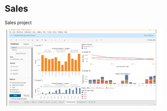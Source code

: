 # Sales
Sales project

![Image Alt](https://github.com/CynthiaBanjo/Sales/blob/main/Dashboard.png ) 

 
  
 

 
   
